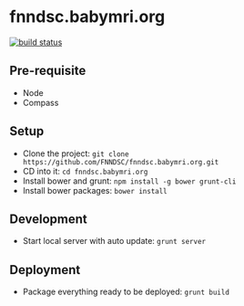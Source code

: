 fnndsc.babymri.org
==================


[![build status](https://travis-ci.org/FNNDSC/fnndsc.babymri.org.svg?branch=master)](https://travis-ci.org/FNNDSC/fnndsc.babymri.org)

## Pre-requisite

*  Node
*  Compass

## Setup
* Clone the project:
`git clone https://github.com/FNNDSC/fnndsc.babymri.org.git`
* CD into it: 
`cd fnndsc.babymri.org`
* Install bower and grunt: 
`npm install -g bower grunt-cli`
* Install bower packages: 
`bower install`

## Development
* Start local server with auto update:
`grunt server`


## Deployment
* Package everything ready to be deployed:
`grunt build`
